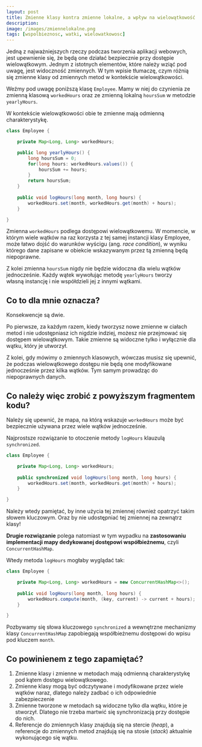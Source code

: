 ```yaml
---
layout: post
title: Zmienne klasy kontra zmienne lokalne, a wpływ na wielowątkowość
description: 
image: /images/zmiennelokalne.png
tags: [wspolbieznosc, watki, wielowatkowosc]
---
```


Jedną z najważniejszych rzeczy podczas tworzenia aplikacji webowych, jest upewnienie się, że będą one działać bezpiecznie przy dostępie wielowątkowym. Jednym z istotnych elementów, które należy wziąć pod uwagę, jest widoczność zmiennych. 
W tym wpisie tłumaczę, czym różnią się zmienne klasy od zmiennych metod w kontekście wielowątkowości.

Weźmy pod uwagę poniższą klasę `Employee`. Mamy w niej do czynienia ze zmienną klasową `workedHours` oraz ze zmienną lokalną `hoursSum` w metodzie `yearlyHours`.

W kontekście wielowątkowości obie te zmienne mają odmienną charakterystykę.

```java
class Employee {

    private Map<Long, Long> workedHours;

    public long yearlyHours() {
        long hoursSum = 0;
        for(long hours: workedHours.values()) {
            hoursSum += hours;
        }
        return hoursSum;
    }
    
    public void logHours(long month, long hours) {
        workedHours.set(month, workedHours.get(month) + hours);
    }

}
```

Zmienna `workedHours` podlega dostępowi wielowątkowemu. W momencie, w którym wiele wątków na raz korzysta z tej samej instancji klasy Employee, może łatwo dojść do warunków wyścigu (ang. _race condition_), w wyniku którego dane zapisane w obiekcie wskazywanym przez tą zmienną będą niepoprawne.

Z kolei zmienna `hoursSum` nigdy nie będzie widoczna dla wielu wątków jednocześnie. Każdy wątek wywołując metodę `yearlyHours` tworzy własną instancję i nie współdzieli jej z innymi wątkami.

## Co to dla mnie oznacza?
Konsekwencje są dwie. 

Po pierwsze, za każdym razem, kiedy tworzysz nowe zmienne w ciałach metod i nie udostępniasz ich nigdzie indziej, możesz nie przejmować się dostępem wielowątkowym. Takie zmienne są widoczne tylko i wyłącznie dla wątku, który je utworzył.

Z kolei, gdy mówimy o zmiennych klasowych, wówczas musisz się upewnić, że podczas wielowątkowego dostępu nie będą one modyfikowane jednocześnie przez kilka wątków. Tym samym prowadząc do niepoprawnych danych.

## Co należy więc zrobić z powyższym fragmentem kodu?

Należy się upewnić, że mapa, na którą wskazuje `workedHours` może być bezpiecznie używana przez wiele wątków jednocześnie.

Najprostsze rozwiązanie to otoczenie metody `logHours` klauzulą `synchronized`.


```java
class Employee {

    private Map<Long, Long> workedHours;
    
    public synchronized void logHours(long month, long hours) {
        workedHours.set(month, workedHours.get(month) + hours);
    }

}
```

Należy wtedy pamiętać, by inne użycia tej zmiennej również opatrzyć takim słowem kluczowym. Oraz by nie udostępniać tej zmiennej na zewnątrz klasy!

**Drugie rozwiązanie** polega natomiast w tym wypadku na **zastosowaniu implementacji mapy dedykowanej dostępowi współbieżnemu**, czyli `ConcurrentHashMap`.

Wtedy metoda `logHours` mogłaby wyglądać tak:

```java
class Employee {

    private Map<Long, Long> workedHours = new ConcurrentHashMap<>();
    
    public void logHours(long month, long hours) {
        workedHours.compute(month, (key, current) -> current + hours);
    }

}
```

Pozbywamy się słowa kluczowego `synchronized` a wewnętrzne mechanizmy klasy `ConcurrentHashMap` zapobiegają współbieżnemu dostępowi do wpisu pod kluczem `month`.

## Co powinienem z tego zapamiętać?

1. Zmienne klasy i zmienne w metodach mają odmienną charakterystykę pod kątem dostępu wielowątkowego.
2. Zmienne klasy mogą być odczytywane i modyfikowane przez wiele wątków naraz, dlatego należy zadbać o ich odpowiednie zabezpieczenie
3. Zmienne tworzone w metodach są widoczne tylko dla wątku, które je stworzył. Dlatego nie trzeba martwić się synchronizacją przy dostępie do nich.
4. Referencje do zmiennych klasy znajdują się na stercie (_heap_), a referencje do zmiennych metod znajdują się na stosie (_stack_) aktualnie wykonującego się wątku.

